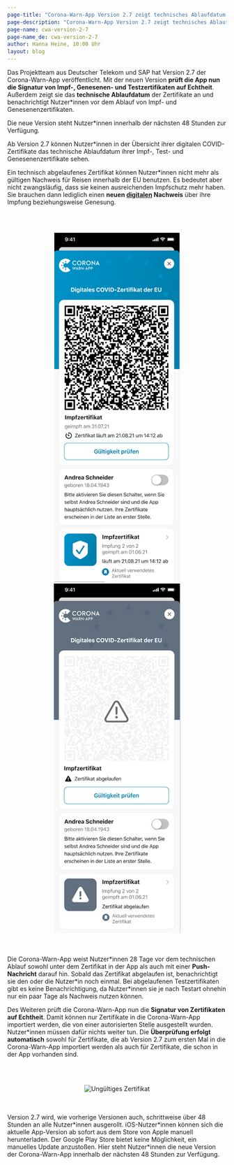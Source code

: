 ```yaml
---
page-title: "Corona-Warn-App Version 2.7 zeigt technisches Ablaufdatum an und prüft Zertifikate automatisch auf Echtheit"
page-description: "Corona-Warn-App Version 2.7 zeigt technisches Ablaufdatum an und prüft Zertifikate automatisch auf Echtheit"
page-name: cwa-version-2-7
page-name_de: cwa-version-2-7
author: Hanna Heine, 10:00 Uhr 
layout: blog
---
```



Das Projektteam aus Deutscher Telekom und SAP hat Version 2.7 der Corona-Warn-App veröffentlicht. Mit der neuen Version **prüft die App nun die Signatur von Impf-, Genesenen- und Testzertifikaten auf Echtheit**. Außerdem zeigt sie das **technische Ablaufdatum** der Zertifikate an und benachrichtigt Nutzer\*innen vor dem Ablauf von Impf- und Genesenenzertifikaten. 

Die neue Version steht Nutzer\*innen innerhalb der nächsten 48 Stunden zur Verfügung.


<!-- overview -->

Ab Version 2.7 können Nutzer\*innen in der Übersicht ihrer digitalen COVID-Zertifikate das technische Ablaufdatum ihrer Impf-, Test- und Genesenenzertifikate sehen. 

Ein technisch abgelaufenes Zertifikat können Nutzer\*innen nicht mehr als gültigen Nachweis für Reisen innerhalb der EU benutzen. Es bedeutet aber nicht zwangsläufig, dass sie keinen ausreichenden Impfschutz mehr haben. Sie brauchen dann lediglich einen **neuen <u>digitalen</u> Nachweis** über ihre Impfung beziehungsweise Genesung.  
 
<br></br>
<center> <img src="./impfzertifikat-ablaufdatum.png" title="Technisches Ablaufdatum" style="align: center"> <img src="./impfzertifikat-abgelaufen.png" title="Zertifikat abgelaufen" style="align: center"> </center>
<br></br>

Die Corona-Warn-App weist Nutzer\*innen 28 Tage vor dem technischen Ablauf sowohl unter dem Zertifikat in der App als auch mit einer **Push-Nachricht** darauf hin. Sobald das Zertifikat abgelaufen ist, benachrichtigt sie den oder die Nutzer\*in noch einmal. Bei abgelaufenen Testzertifikaten gibt es keine Benachrichtigung, da Nutzer\*innen sie je nach Testart ohnehin nur ein paar Tage als Nachweis nutzen können. 

Des Weiteren prüft die Corona-Warn-App nun die **Signatur von Zertifikaten auf Echtheit**. Damit können nur Zertifikate in die Corona-Warn-App importiert werden, die von einer autorisierten Stelle ausgestellt wurden. Nutzer\*innen müssen dafür nichts weiter tun. Die **Überprüfung erfolgt automatisch** sowohl für Zertifikate, die ab Version 2.7 zum ersten Mal in die Corona-Warn-App importiert werden als auch für Zertifikate, die schon in der App vorhanden sind.  

<br></br>
<center> <img src="./signatur-ungültig(2).png" title="Ungültiges Zertifikat" style="align: center"> </center>
<br></br>

Version 2.7 wird, wie vorherige Versionen auch, schrittweise über 48 Stunden an alle Nutzer\*innen ausgerollt. iOS-Nutzer\*innen können sich die aktuelle App-Version ab sofort aus dem Store von Apple manuell herunterladen. Der Google Play Store bietet keine Möglichkeit, ein manuelles Update anzustoßen. Hier steht Nutzer*innen die neue Version der Corona-Warn-App innerhalb der nächsten 48 Stunden zur Verfügung.
